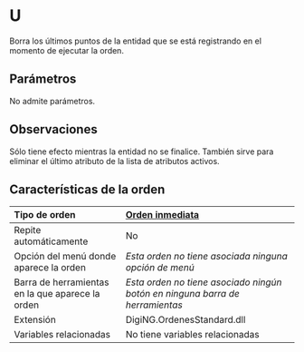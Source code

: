 # U

Borra los últimos puntos de la entidad que se está registrando en el momento de ejecutar la orden.

## Parámetros

No admite parámetros.

## Observaciones

Sólo tiene efecto mientras la entidad no se finalice. También sirve para eliminar el último atributo de la lista de atributos activos.

## Características de la orden

| Tipo de orden | [Orden inmediata](u.md) |
| :--- | :--- |
| Repite automáticamente | No |
| Opción del menú donde aparece la orden | _Esta orden no tiene asociada ninguna opción de menú_ |
| Barra de herramientas en la que aparece la orden | _Esta orden no tiene asociado ningún botón en ninguna barra de herramientas_ |
| Extensión | DigiNG.OrdenesStandard.dll |
| Variables relacionadas | No tiene variables relacionadas |

